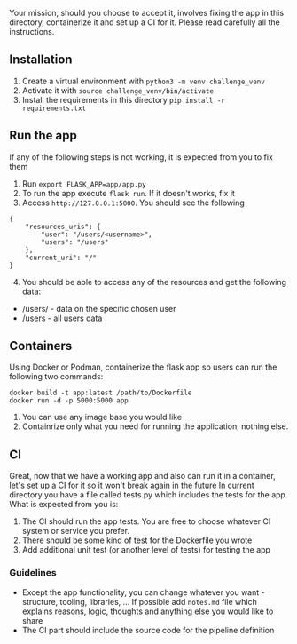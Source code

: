 Your mission, should you choose to accept it, involves fixing the app in this directory, containerize it and set up a CI for it.
Please read carefully all the instructions.

## Installation

1. Create a virtual environment with `python3 -m venv challenge_venv`
2. Activate it with `source challenge_venv/bin/activate`
3. Install the requirements in this directory `pip install -r requirements.txt`

## Run the app

If any of the following steps is not working, it is expected from you to fix them

1. Run `export FLASK_APP=app/app.py`
1. To run the app execute `flask run`. If it doesn't works, fix it
3. Access `http://127.0.0.1:5000`. You should see the following

```
{
    "resources_uris": {
        "user": "/users/<username>",
        "users": "/users"
    },
    "current_uri": "/"
}
```

4. You should be able to access any of the resources and get the following data:

* /users/<username> - data on the specific chosen user
* /users - all users data 

## Containers

Using Docker or Podman, containerize the flask app so users can run the following two commands:

```
docker build -t app:latest /path/to/Dockerfile
docker run -d -p 5000:5000 app
```

1. You can use any image base you would like
2. Containrize only what you need for running the application, nothing else.

## CI

Great, now that we have a working app and also can run it in a container, let's set up a CI for it so it won't break again in the future
In current directory you have a file called tests.py which includes the tests for the app. What is expected from you is:

1. The CI should run the app tests. You are free to choose whatever CI system or service you prefer.
2. There should be some kind of test for the Dockerfile you wrote
3. Add additional unit test (or another level of tests) for testing the app

### Guidelines 

* Except the app functionality, you can change whatever you want - structure, tooling, libraries, ... If possible add `notes.md` file which explains reasons, logic, thoughts and anything else you would like to share
* The CI part should include the source code for the pipeline definition
